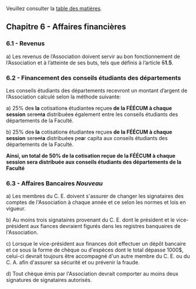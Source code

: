 Veuillez consulter la [table des matières](README.md).

## Chapitre 6 - Affaires financières


### 6.1 - Revenus

a) Les revenus de l’Association doivent servir au bon fonctionnement de l’Association et à l’atteinte de ses buts, tels que définis à l’article <del>5</del>**1.5**.


### 6.2 - Financement des conseils étudiants des départements

Les conseils étudiants des départements recevront un montant d’argent de l’Association calculé selon la méthode suivante:

a) 25% de<del>s</del> **la** cotisation<del>s</del> étudiante<del>s</del> reçue<del>s</del> **de la FÉÉCUM à chaque session** ser<del>ont</del>**a** distribuée<del>s</del> également entre les conseils étudiants des départements de la Faculté.

b) 25% de<del>s</del> **la** cotisation<del>s</del> étudiante<del>s</del> reçue<del>s</del> **de la FÉÉCUM à chaque session** ser<del>ont</del>**a** distribuée<del>s</del> p<del>e</del>**a**r capita aux conseils étudiants des départements de la Faculté.

**Ainsi, un total de 50% de la cotisation reçue de la FÉÉCUM à chaque session sera distribuée aux conseils étudiants des départements de la Faculté**

### 6.3 - Affaires Bancaires ***Nouveau***

a) Les membres du C. E. doivent s'assurer de changer les signataires des comptes de l'Association à chaque année et ce selon les normes et lois en vigueur.

b) Au moins trois signataires provenant du C. E. dont le président et le vice-président aux fiances devraient figurés dans les registres banquaires de l'Association.

c) Lorsque le vice-président aux finances doit effectuer un dépôt bancaire et ce sous la forme de chèque ou d'espèces dont le total dépasse 1000$, celui-ci devrait toujours être accompagné d'un autre membre du C. E. ou du C. A. afin d'assurer sa sécurité et ou prévenir la fraude.

d) Tout chèque émis par l'Association devrait comporter au moins deux signatures de signataires autorisés.

